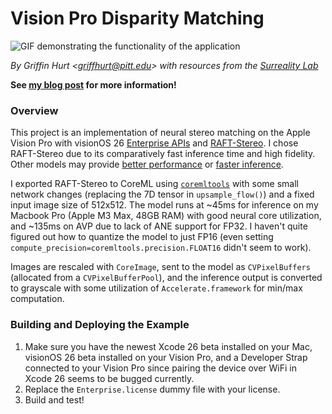# Vision Pro Disparity Matching

![GIF demonstrating the functionality of the application](./etc/demo_gif.gif)

*By Griffin Hurt \<griffhurt@pitt.edu\> with resources from the [Surreality Lab](https://surreality.pitt.edu)*

**See [my blog post](https://griffinhurt.com/blog/2025/avp-stereo/) for more information!**

### Overview
This project is an implementation of neural stereo matching on the Apple Vision Pro with visionOS 26 [Enterprise APIs](https://developer.apple.com/documentation/visionOS/building-spatial-experiences-for-business-apps-with-enterprise-apis/) and [RAFT-Stereo](https://github.com/princeton-vl/RAFT-Stereo). I chose RAFT-Stereo due to its comparatively fast inference time and high fidelity. Other models may provide [better performance](https://github.com/NVlabs/FoundationStereo) or [faster inference](https://openaccess.thecvf.com/content/WACV2024/papers/Cheng_Stereo_Matching_in_Time_100_FPS_Video_Stereo_Matching_for_WACV_2024_paper.pdf).

I exported RAFT-Stereo to CoreML using [`coremltools`](https://apple.github.io/coremltools/docs-guides/) with some small network changes (replacing the 7D tensor in `upsample_flow()`) and a fixed input image size of 512x512. The model runs at ~45ms for inference on my Macbook Pro (Apple M3 Max, 48GB RAM) with good neural core utilization, and ~135ms on AVP due to lack of ANE support for FP32. I haven't quite figured out how to quantize the model to just FP16 (even setting `compute_precision=coremltools.precision.FLOAT16` didn't seem to work).

Images are rescaled with `CoreImage`, sent to the model as `CVPixelBuffers` (allocated from a `CVPixelBufferPool`), and the inference output is converted to grayscale with some utilization of `Accelerate.framework` for min/max computation.

### Building and Deploying the Example

1. Make sure you have the newest Xcode 26 beta installed on your Mac, visionOS 26 beta installed on your Vision Pro, and a Developer Strap connected to your Vision Pro since pairing the device over WiFi in Xcode 26 seems to be bugged currently. 
2. Replace the `Enterprise.license` dummy file with your license.
3. Build and test!